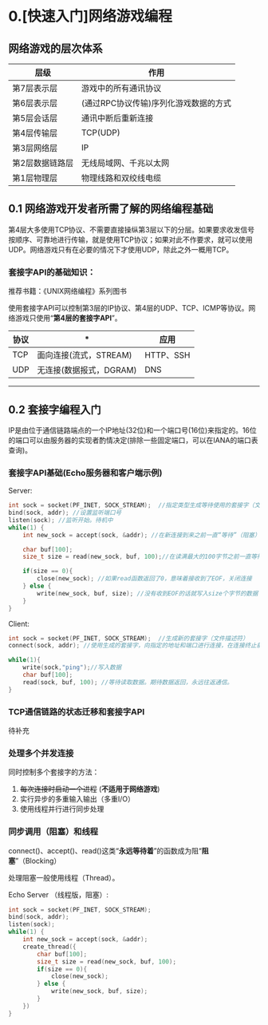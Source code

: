 # 0.[快速入门]网络游戏编程

## 网络游戏的层次体系

层级 | 作用
------------- | -----------
第7层表示层 | 游戏中的所有通讯协议
第6层表示层 | (通过RPC协议传输)序列化游戏数据的方式
第5层会话层 | 通讯中断后重新连接
第4层传输层 | TCP(UDP)
第3层网络层 | IP
第2层数据链路层 | 无线局域网、千兆以太网
第1层物理层 | 物理线路和双绞线电缆

## 0.1 网络游戏开发者所需了解的网络编程基础

第4层大多使用TCP协议、不需要直接操纵第3层以下的分层。如果要求收发信号按顺序、可靠地进行传输，就是使用TCP协议；如果对此不作要求，就可以使用UDP。网络游戏只有在必要的情况下才使用UDP，除此之外一概用TCP。

### 套接字API的基础知识：

推荐书籍：《UNIX网络编程》系列图书

使用套接字API可以控制第3层的IP协议、第4层的UDP、TCP、ICMP等协议。网络游戏只使用“**第4层的套接字API**”。

  协议 | * | 应用
----------|---------------------|---------------
TCP | 面向连接(流式，STREAM) | HTTP、SSH
UDP | 无连接(数据报式，DGRAM) | DNS

------------------------------------------------------------------------

## 0.2 套接字编程入门

IP是由位于通信链路端点的一个IP地址(32位)和一个端口号(16位)来指定的。16位的端口可以由服务器的实现者酌情决定(排除一些固定端口，可以在IANA的端口表查询)。

### 套接字API基础(Echo服务器和客户端示例)

Server:

```c
int sock = socket(PF_INET, SOCK_STREAM);  //指定类型生成等待使用的套接字（文件描述符）
bind(sock, addr); //设置监听端口号
listen(sock); //监听开始。待机中
while(1) {
    int new_sock = accept(sock, &addr); //在新连接到来之前一直“等待”（阻塞）,当连接请求来到后，返回新的套接字，建立连接

    char buf[100];
    size_t size = read(new_sock, buf, 100);//在读满最大的100字节之前一直等待（在数据到达前或是连接中断时阻塞）

    if(size == 0){
        close(new_sock); //如果read函数返回了0，意味着接收到了EOF，关闭连接
    } else {
        write(new_sock, buf, size); //没有收到EOF的话就写入size个字节的数据
    }
}

```

Client:

```c
int sock = socket(PF_INET, SOCK_STREAM);  //生成新的套接字（文件描述符）
connect(sock, addr); //使用生成的套接字，向指定的地址和端口进行连接，在连接终止前等待

while(1){
    write(sock,"ping");//写入数据
    char buf[100];
    read(sock, buf, 100); //等待读取数据。期待数据返回，永远往返通信。
}
```

### TCP通信链路的状态迁移和套接字API

待补充

### 处理多个并发连接

同时控制多个套接字的方法：

1. ~~每次连接时启动一个进程~~ (**不适用于网络游戏**)
2. 实行异步的多重输入输出（多重I/O）
3. 使用线程并行进行同步处理

### 同步调用（阻塞）和线程

connect()、accept()、read()这类“**永远等待着**”的函数成为阻“**阻塞**”（Blocking）

处理阻塞一般使用线程（Thread）。

Echo Server （线程版，阻塞）:

```c
int sock = socket(PF_INET, SOCK_STREAM);
bind(sock, addr);
listen(sock);
while(1) {
    int new_sock = accept(sock, &addr);
    create_thread({
        char buf[100];
        size_t size = read(new_sock, buf, 100);
        if(size == 0){
            close(new_sock);
        } else {
            write(new_sock, buf, size);
        }
    })
}
```